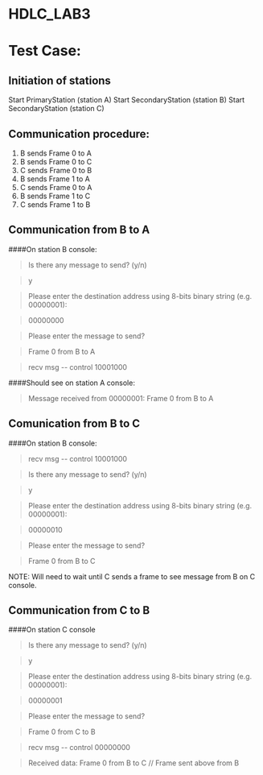 # HDLC_LAB3

# Test Case:

## Initiation of stations
Start PrimaryStation (station A)
Start SecondaryStation (station B)
Start SecondaryStation (station C)

## Communication procedure:
1. B sends Frame 0 to A
2. B sends Frame 0 to C
3. C sends Frame 0 to B
4. B sends Frame 1 to A
5. C sends Frame 0 to A
6. B sends Frame 1 to C
7. C sends Frame 1 to B

## Communication from B to A
####On station B console:

> Is there any message to send? (y/n)

> y 

> Please enter the destination address using 8-bits binary string (e.g. 00000001):

> 00000000

> Please enter the message to send?

> Frame 0 from B to A

> recv msg -- control 10001000

####Should see on station A console:

> Message received from 00000001: Frame 0 from B to A

## Comunication from B to C
####On station B console:

> recv msg -- control 10001000

> Is there any message to send? (y/n)

> y

> Please enter the destination address using 8-bits binary string (e.g. 00000001):

> 00000010

> Please enter the message to send?

> Frame 0 from B to C

NOTE: Will need to wait until C sends a frame to see message from B on C console.

## Communication from C to B
####On station C console
> Is there any message to send? (y/n)

> y

> Please enter the destination address using 8-bits binary string (e.g. 00000001):

> 00000001

> Please enter the message to send?

> Frame 0 from C to B

> recv msg -- control 00000000

> Received data: Frame 0 from B to C // Frame sent above from B

